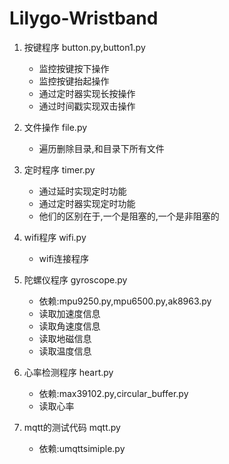 <!--
 * @Description: 
 * @Author: hecai
 * @Date: 2022-05-09 14:57:06
 * @LastEditTime: 2022-05-30 15:56:55
 * @FilePath: \Lilygo-Wristband\README.md
-->
# Lilygo-Wristband

1. 按键程序 button.py,button1.py
   - 监控按键按下操作
   - 监控按键抬起操作
   - 通过定时器实现长按操作
   - 通过时间戳实现双击操作
  
2. 文件操作 file.py
   - 遍历删除目录,和目录下所有文件

3. 定时程序 timer.py
   - 通过延时实现定时功能
   - 通过定时器实现定时功能
   - 他们的区别在于,一个是阻塞的,一个是非阻塞的
  
4. wifi程序 wifi.py
   - wifi连接程序
  
5. 陀螺仪程序 gyroscope.py
   - 依赖:mpu9250.py,mpu6500.py,ak8963.py
   - 读取加速度信息
   - 读取角速度信息
   - 读取地磁信息
   - 读取温度信息
  
6. 心率检测程序 heart.py
   - 依赖:max39102.py,circular_buffer.py
   - 读取心率
  
7. mqtt的测试代码 mqtt.py
   - 依赖:umqttsimiple.py